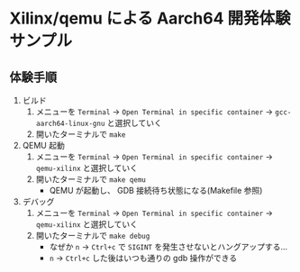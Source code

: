 # Xilinx/qemu による Aarch64 開発体験サンプル

## 体験手順

1. ビルド
    1. メニューを `Terminal` -> `Open Terminal in specific container` -> `gcc-aarch64-linux-gnu` と選択していく
    2. 開いたターミナルで `make`
2. QEMU 起動
    1. メニューを `Terminal` -> `Open Terminal in specific container` -> `qemu-xilinx` と選択していく
    2. 開いたターミナルで `make qemu`
        - QEMU が起動し、 GDB 接続待ち状態になる(Makefile 参照)
3. デバッグ
    1. メニューを `Terminal` -> `Open Terminal in specific container` -> `qemu-xilinx` と選択していく
    2. 開いたターミナルで `make debug`
       - なぜか `n` -> `Ctrl+c` で `SIGINT` を発生させないとハングアップする...
       - `n` -> `Ctrl+c` した後はいつも通りの gdb 操作ができる

